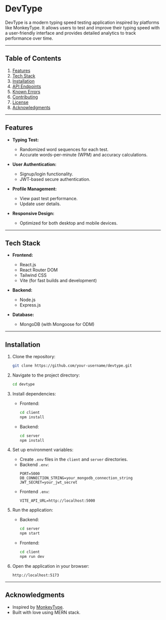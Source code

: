 # DevType

DevType is a modern typing speed testing application inspired by platforms like MonkeyType. It allows users to test and improve their typing speed with a user-friendly interface and provides detailed analytics to track performance over time.

---

## Table of Contents

1. [Features](#features)
2. [Tech Stack](#tech-stack)
3. [Installation](#installation)
4. [API Endpoints](#api-endpoints)
5. [Known Errors](#known-errors)
6. [Contributing](#contributing)
7. [License](#license)
8. [Acknowledgments](#acknowledgments)

---

## Features

- **Typing Test:**
  - Randomized word sequences for each test.
  - Accurate words-per-minute (WPM) and accuracy calculations.

- **User Authentication:**
  - Signup/login functionality.
  - JWT-based secure authentication.

- **Profile Management:**
  - View past test performance.
  - Update user details.

- **Responsive Design:**
  - Optimized for both desktop and mobile devices.

---

## Tech Stack

- **Frontend:**
  - React.js
  - React Router DOM
  - Tailwind CSS
  - Vite (for fast builds and development)

- **Backend:**
  - Node.js
  - Express.js

- **Database:**
  - MongoDB (with Mongoose for ODM)

---

## Installation

1. Clone the repository:
   ```bash
   git clone https://github.com/your-username/devtype.git
   ```

2. Navigate to the project directory:
   ```bash
   cd devtype
   ```

3. Install dependencies:
   - Frontend:
     ```bash
     cd client
     npm install
     ```
   - Backend:
     ```bash
     cd server
     npm install
     ```

4. Set up environment variables:
   - Create `.env` files in the `client` and `server` directories.
   - Backend `.env`:
     ```env
     PORT=5000
     DB_CONNECTION_STRING=your_mongodb_connection_string
     JWT_SECRET=your_jwt_secret
     ```
   - Frontend `.env`:
     ```env
     VITE_API_URL=http://localhost:5000
     ```

5. Run the application:
   - Backend:
     ```bash
     cd server
     npm start
     ```
   - Frontend:
     ```bash
     cd client
     npm run dev
     ```

6. Open the application in your browser:
   ```
   http://localhost:5173
   ```

---



## Acknowledgments

- Inspired by [MonkeyType](https://monkeytype.com).
- Built with love using MERN stack.

